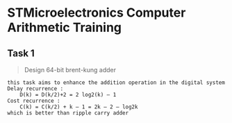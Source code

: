 # STMicroelectronics Computer Arithmetic Training

## Task 1
> Design 64-bit brent-kung adder
```
this task aims to enhance the addition operation in the digital system
Delay recurrence :
    D(k) = D(k/2)+2 = 2 log2(k) – 1
Cost recurrence :
    C(k) = C(k/2) + k – 1 = 2k – 2 – log2k
which is better than ripple carry adder
```
